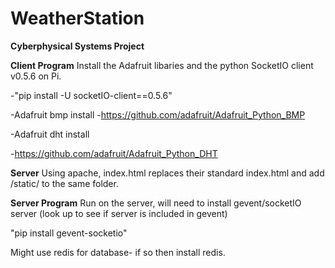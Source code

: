 # WeatherStation
**Cyberphysical Systems Project**

**Client Program**
Install the Adafruit libaries and the  python SocketIO client v0.5.6 on Pi.

-"pip install -U socketIO-client==0.5.6"

-Adafruit bmp install
-https://github.com/adafruit/Adafruit_Python_BMP

-Adafruit dht install

-https://github.com/adafruit/Adafruit_Python_DHT


**Server**
Using apache, index.html replaces their standard index.html and add /static/ to the same folder. 


**Server Program**
Run on the server, will need to install gevent/socketIO server (look up to see if server is included in gevent)

"pip install gevent-socketio"

Might use redis for database- if so then install redis.
